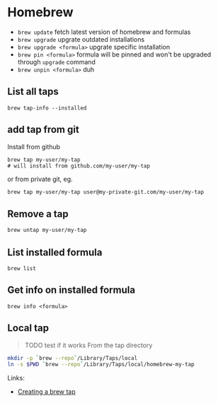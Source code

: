 # Homebrew

- `brew update` fetch latest version of homebrew and formulas
- `brew upgrade` upgrate outdated installations
- `brew upgrade <formula>` upgrate specific installation
- `brew pin <formula>` formula will be pinned and won't be upgraded through
  `upgrade` command
- `brew unpin <formula>` duh

## List all taps

```
brew tap-info --installed
```

## add tap from git
Install from github
```
brew tap my-user/my-tap
# will install from github.com/my-user/my-tap
```

or from private git, eg.
```bash
brew tap my-user/my-tap user@my-private-git.com/my-user/my-tap
```

## Remove a tap
```bash
brew untap my-user/my-tap 
```

## List installed formula
```
brew list
```

## Get info on installed formula
```
brew info <formula>
```

## Local tap

> TODO test if it works
From the tap directory
```bash
mkdir -p `brew --repo`/Library/Taps/local
ln -s $PWD `brew --repo`/Library/Taps/local/homebrew-my-tap
```

Links:
- [Creating a brew tap](https://github.com/bruno-yamada/zet/blob/master/202110/20211028090446Z/README.md)

